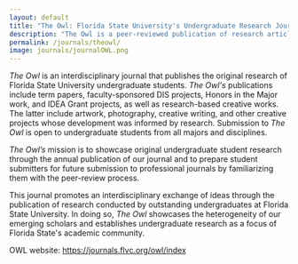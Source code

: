 ```yaml
---
layout: default
title: "The Owl: Florida State University's Undergraduate Research Journal"
description: "The Owl is a peer-reviewed publication of research articles written by Florida State University undergraduates, and is published by student editors in partnership with FSU's Center for Undergraduate Research and Academic Engagement."
permalink: /journals/theowl/
image: journals/journalOWL.png
---
```


*The Owl* is an interdisciplinary journal that publishes the original research of Florida State University undergraduate students. *The Owl's* publications include term papers, faculty-sponsored DIS projects, Honors in the Major work, and IDEA Grant projects, as well as research-based creative works. The latter include artwork, photography, creative writing, and other creative projects whose development was informed by research. Submission to *The Owl* is open to undergraduate students from all majors and disciplines.

*The Owl’s* mission is to showcase original undergraduate student research through the annual publication of our journal and to prepare student submitters for future submission to professional journals by familiarizing them with the peer-review process.

This journal promotes an interdisciplinary exchange of ideas through the publication of research conducted by outstanding undergraduates at Florida State University. In doing so, *The Owl* showcases the heterogeneity of our emerging scholars and establishes undergraduate research as a focus of Florida State's academic community.

OWL website: <a href="https://journals.flvc.org/owl/index" target="_blank">https://journals.flvc.org/owl/index</a>
